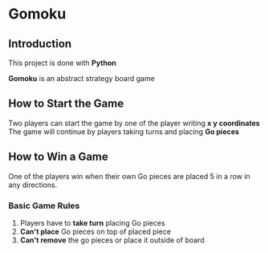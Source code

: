# Gomoku
## Introduction
This project is done with **Python**

**Gomoku** is an abstract strategy board game
## How to Start the Game
Two players can start the game by one of the player writing **x y coordinates**
The game will continue by players taking turns and placing **Go pieces**
## How to Win a Game
One of the players win when their own Go pieces are placed 5 in a row in any directions.
### Basic Game Rules
1. Players have to **take turn** placing Go pieces
2. **Can't place** Go pieces on top of placed piece
3. **Can't remove** the go pieces or place it outside of board

